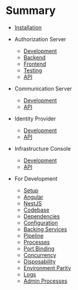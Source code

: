 # Summary

* [Installation](README.md)

* Authorization Server
    * [Development](authorization-server/README.md)
    * [Backend](authorization-server/backend.md)
    * [Frontend](authorization-server/frontend.md)
    * [Testing](authorization-server/testing.md)
    * [API](http://castlecraft.gitlab.io/building-blocks/api/authorization-server/)

* Communication Server
    * [Development](communication-server/README.md)
    * [API](http://castlecraft.gitlab.io/building-blocks/api/communication-server/)

* Identity Provider
    * [Development](identity-provider/README.md)
    * [API](http://castlecraft.gitlab.io/building-blocks/api/identity-provider/)

* Infrastructure Console
    * [Development](infrastructure-console/README.md)
    * [API](http://castlecraft.gitlab.io/building-blocks/api/infrastructure-console/)

* For Development
    * [Setup](/development/README.md)
    * [Angular](/development/angular.md)
    * [NestJS](/development/nestjs.md)
    * [Codebase](/development/01-codebase.md)
    * [Dependencies](/development/02-dependencies.md)
    * [Configuration](development/03-config.md)
    * [Backing Services](/development/04-services.md)
    * [Pipeline](/development/05-pipeline.md)
    * [Processes](/development/06-processes.md)
    * [Port Binding](/development/07-port-binding.md)
    * [Concurrency](/development/08-concurrency.md)
    * [Disposability](/development/09-disposability.md)
    * [Environment Parity](/development/10-environment-parity.md)
    * [Logs](/development/11-logs.md)
    * [Admin Processes](/development/12-admin-processes.md)
